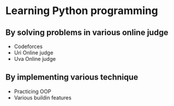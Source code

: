 # Learning Python programming

## By solving problems in various online judge

- Codeforces
- Uri Online judge
- Uva Online judge

## By implementing various technique

- Practicing OOP
- Various buildin features
